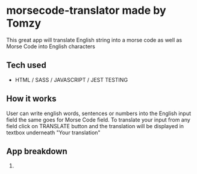 # morsecode-translator made by Tomzy
This great app will translate English string into a morse code as well as Morse Code into English characters

## Tech used
- HTML / SASS / JAVASCRIPT / JEST TESTING

## How it works
User can write english words, sentences or numbers into the English input field 
the same goes for Morse Code field. 
To translate your input from any field click on TRANSLATE button and the translation will be displayed in textbox underneath "Your translation" 

## App breakdown

1. 

